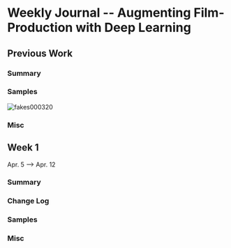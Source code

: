 # Weekly Journal -- Augmenting Film-Production with Deep Learning

## Previous Work
### Summary
### Samples
![fakes000320](https://user-images.githubusercontent.com/44302577/109961804-6499e000-7d25-11eb-94fb-e51e79bcc87e.png)
### Misc

## Week 1
Apr. 5 --> Apr. 12
### Summary
### Change Log
### Samples
### Misc
